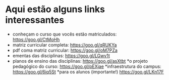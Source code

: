 # Aqui estão alguns links interessantes

* conheçam o curso que vocês estão matriculados: https://goo.gl/CtMoHh
* matriz curricular completa: https://goo.gl/qRUKYa
* pdf coma matriz curricular: https://goo.gl/oM7PZa
* ementas das disciplinas: https://goo.gl/LGwv1t
* planos de ensino das disciplinas: https://goo.gl/asXtbt
*o projeto pedagógico do curso: https://goo.gl/pEXjae
*infraestrutura do campus: https://goo.gl/6iq5St
*para os alunos (importante!) https://goo.gl/LKn17F